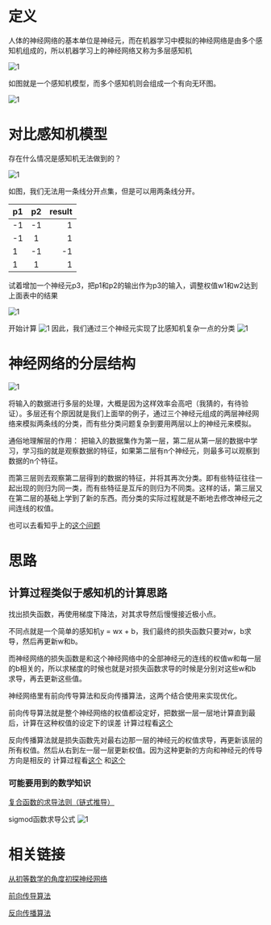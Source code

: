 # 定义

人体的神经网络的基本单位是神经元，而在机器学习中模拟的神经网络是由多个感知机组成的，所以机器学习上的神经网络又称为多层感知机

![1](static/p1.png)

如图就是一个感知机模型，而多个感知机则会组成一个有向无环图。

![1](static/p2.png)

# 对比感知机模型
存在什么情况是感知机无法做到的？

![1](static/p3.jpg)

如图，我们无法用一条线分开点集，但是可以用两条线分开。

| p1       | p2       | result |
| -------- |:--------:| ------:|
| -1       | -1       | 1      |
| -1       | 1        | 1      |
| 1        | -1       | -1     |
| 1        | 1        | 1      |

试着增加一个神经元p3，把p1和p2的输出作为p3的输入，调整权值w1和w2达到上面表中的结果

![1](static/p4.png)

开始计算
![1](static/p5.png)
因此，我们通过三个神经元实现了比感知机复杂一点的分类
![1](static/p6.png)

# 神经网络的分层结构

![1](static/p7.jpg)

将输入的数据进行多层的处理，大概是因为这样效率会高吧（我猜的，有待验证）。多层还有个原因就是我们上面举的例子，通过三个神经元组成的两层神经网络来模拟两条线的分类，而有些分类问题复杂到要用两层以上的神经元来模拟。

通俗地理解层的作用：
把输入的数据集作为第一层，第二层从第一层的数据中学习，学习指的就是观察数据的特征，如果第二层有n个神经元，则最多可以观察到数据的n个特征。

而第三层则去观察第二层得到的数据的特征，并将其再次分类。即有些特征往往一起出现的则归为同一类，而有些特征是互斥的则归为不同类。这样的话，第三层又在第二层的基础上学到了新的东西。而分类的实际过程就是不断地去修改神经元之间连线的权值。

也可以去看知乎上的[这个问题](https://www.zhihu.com/question/22553761)

# 思路
## 计算过程类似于感知机的计算思路

找出损失函数，再使用梯度下降法，对其求导然后慢慢接近极小点。

不同点就是一个简单的感知机y = wx + b，我们最终的损失函数只要对w，b求导，然后再更新w和b。

而神经网络的损失函数是和这个神经网络中的全部神经元的连线的权值w和每一层的b相关的，所以求梯度的时候也就是对损失函数求导的时候是分别对这些w和b求导，再去更新这些值。

神经网络里有前向传导算法和反向传播算法，这两个结合使用来实现优化。

前向传导算法就是整个神经网络的权值都设定好，把数据一层一层地计算直到最后，计算在这种权值的设定下的误差
计算过程看[这个](http://www.carefree0910.com/posts/2a8cdd6/)

反向传播算法就是损失函数先对最右边那一层的神经元的权值求导，再更新该层的所有权值。然后从右到左一层一层更新权值。因为这种更新的方向和神经元的传导方向是相反的
计算过程看[这个](http://blog.csdn.net/pennyliang/article/details/6695355)
和[这个](http://blog.csdn.net/zhongkejingwang/article/details/44514073#什么是bp网络)

### 可能要用到的数学知识

[复合函数的求导法则（链式推导）](https://wenku.baidu.com/view/55343587783e0912a3162a05.html)

sigmod函数求导公式
![1](static/p8.png)

# 相关链接

[从初等数学的角度初探神经网络](http://blog.csdn.net/han_xiaoyang/article/details/50100367)

[前向传导算法](http://www.carefree0910.com/posts/2a8cdd6/)

[反向传播算法](http://blog.csdn.net/pennyliang/article/details/6695355)